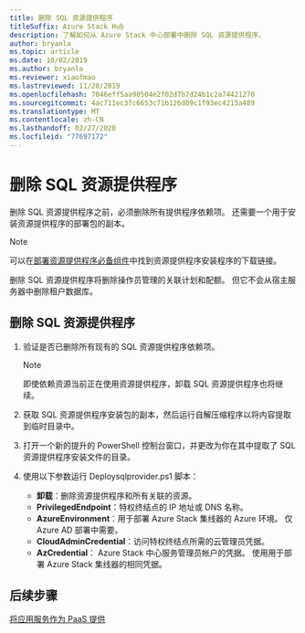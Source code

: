 ```yaml
---
title: 删除 SQL 资源提供程序
titleSuffix: Azure Stack Hub
description: 了解如何从 Azure Stack 中心部署中删除 SQL 资源提供程序。
author: bryanla
ms.topic: article
ms.date: 10/02/2019
ms.author: bryanla
ms.reviewer: xiaofmao
ms.lastreviewed: 11/20/2019
ms.openlocfilehash: 7046eff5aa90504e2f02d7b7d24b1c2a74421270
ms.sourcegitcommit: 4ac711ec37c6653c71b126d09c1f93ec4215a489
ms.translationtype: MT
ms.contentlocale: zh-CN
ms.lasthandoff: 02/27/2020
ms.locfileid: "77697172"
---
```

# <a name="remove-the-sql-resource-provider"></a>删除 SQL 资源提供程序

删除 SQL 资源提供程序之前，必须删除所有提供程序依赖项。 还需要一个用于安装资源提供程序的部署包的副本。

> [!NOTE]
> 可以在[部署资源提供程序必备组件](./azure-stack-sql-resource-provider-deploy.md#prerequisites)中找到资源提供程序安装程序的下载链接。

删除 SQL 资源提供程序将删除操作员管理的关联计划和配额。 但它不会从宿主服务器中删除租户数据库。

## <a name="to-remove-the-sql-resource-provider"></a>删除 SQL 资源提供程序

1. 验证是否已删除所有现有的 SQL 资源提供程序依赖项。

   > [!NOTE]
   > 即使依赖资源当前正在使用资源提供程序，卸载 SQL 资源提供程序也将继续。
  
2. 获取 SQL 资源提供程序安装包的副本，然后运行自解压缩程序以将内容提取到临时目录中。

3. 打开一个新的提升的 PowerShell 控制台窗口，并更改为你在其中提取了 SQL 资源提供程序安装文件的目录。

4. 使用以下参数运行 Deploysqlprovider.ps1 脚本：

    * **卸载**：删除资源提供程序和所有关联的资源。
    * **PrivilegedEndpoint**：特权终结点的 IP 地址或 DNS 名称。
    * **AzureEnvironment**：用于部署 Azure Stack 集线器的 Azure 环境。 仅 Azure AD 部署中需要。
    * **CloudAdminCredential**：访问特权终结点所需的云管理员凭据。
    * **AzCredential**： Azure Stack 中心服务管理员帐户的凭据。 使用用于部署 Azure Stack 集线器的相同凭据。

## <a name="next-steps"></a>后续步骤

[将应用服务作为 PaaS 提供](azure-stack-app-service-overview.md)
